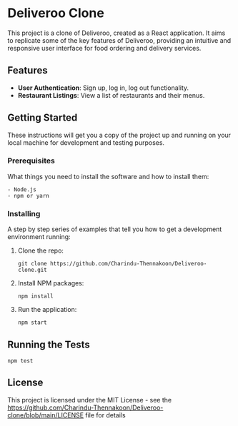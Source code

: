 # Deliveroo Clone

This project is a clone of Deliveroo, created as a React application. It aims to replicate some of the key features of Deliveroo, providing an intuitive and responsive user interface for food ordering and delivery services.

## Features

- **User Authentication**: Sign up, log in, log out functionality.
- **Restaurant Listings**: View a list of restaurants and their menus.

## Getting Started

These instructions will get you a copy of the project up and running on your local machine for development and testing purposes.

### Prerequisites

What things you need to install the software and how to install them:

```
- Node.js
- npm or yarn
```

### Installing

A step by step series of examples that tell you how to get a development environment running:

1. Clone the repo:
   ```
   git clone https://github.com/Charindu-Thennakoon/Deliveroo-clone.git
   ```
2. Install NPM packages:
   ```
   npm install
   ```
3. Run the application:
   ```
   npm start
   ```

## Running the Tests

```
npm test
```

## License

This project is licensed under the MIT License - see the https://github.com/Charindu-Thennakoon/Deliveroo-clone/blob/main/LICENSE file for details
